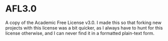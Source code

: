 # AFL3.0
A copy of the Academic Free License v3.0. I made this so that forking new projects with this license was a bit quicker, as I always have to hunt for this license otherwise, and I can never find it in a formatted plain-text form.
